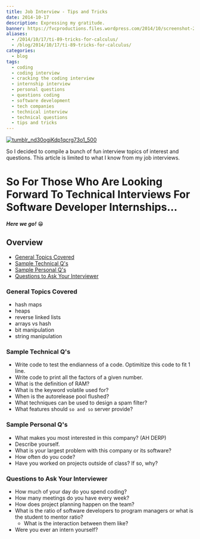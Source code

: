 ```yaml
---
title: Job Interview - Tips and Tricks
date: 2014-10-17
description: Expressing my gratitude.
banner: https://fvcproductions.files.wordpress.com/2014/10/screenshot-2014-10-17-21-22-13.png
aliases:
  - /2014/10/17/ti-89-tricks-for-calculus/
  - /blog/2014/10/17/ti-89-tricks-for-calculus/
categories:
  - blog
tags:
  - coding
  - coding interview
  - cracking the coding interview
  - internship interview
  - personal questions
  - questions coding
  - software development
  - tech companies
  - technical interview
  - technical questions
  - tips and tricks
---
```


[![tumblr_nd30ogjKdp1qcrg73o1_500](https://fvcproductions.files.wordpress.com/2014/10/tumblr_nd30ogjkdp1qcrg73o1_500.jpg)](https://fvcproductions.files.wordpress.com/2014/10/tumblr_nd30ogjkdp1qcrg73o1_500.jpg)

So I decided to compile a bunch of fun interview topics of interest and questions. This article is limited to what I know from my job interviews.

# So For Those Who Are Looking Forward To Technical Interviews For Software Developer Internships...

**_Here we go!_** :grin:

## **Overview**

- [General Topics Covered](#section-topics)
- [Sample Technical Q's](#section-sampletq)
- [Sample Personal Q's](#section-samplepq)
- [Questions to Ask Your Interviewer](#section-interviewerq)

### **General Topics Covered**

- hash maps
- heaps
- reverse linked lists
- arrays vs hash
- bit manipulation
- string manipulation

### **Sample Technical Q's**

- Write code to test the endianness of a code. Optimitize this code to fit 1 line.
- Write code to print all the factors of a given number.
- What is the definition of RAM?
- What is the keyword volatile used for?
- When is the autorelease pool flushed?
- What techniques can be used to design a spam filter?
- What features should `so and so` server provide?

### **Sample Personal Q's**

- What makes you most interested in this company? (AH DERP)
- Describe yourself.
- What is your largest problem with this company or its software?
- How often do you code?
- Have you worked on projects outside of class? If so, why?

### **Questions to Ask Your Interviewer**

- How much of your day do you spend coding?
- How many meetings do you have every week?
- How does project planning happen on the team?
- What is the ratio of software developers to program managers or what is the student to mentor ratio?
  - What is the interaction between them like?
- Were you ever an intern yourself?

